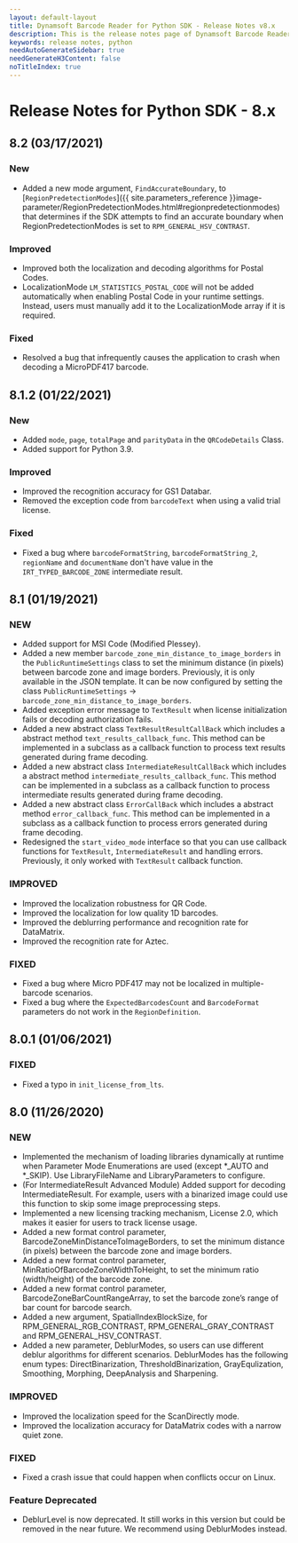 ```yaml
---
layout: default-layout
title: Dynamsoft Barcode Reader for Python SDK - Release Notes v8.x
description: This is the release notes page of Dynamsoft Barcode Reader for Python SDK v8.x.
keywords: release notes, python
needAutoGenerateSidebar: true
needGenerateH3Content: false
noTitleIndex: true
---
```


# Release Notes for Python SDK - 8.x

## 8.2 (03/17/2021)

### New

- Added a new mode argument, `FindAccurateBoundary`, to [`RegionPredetectionModes`]({{ site.parameters_reference }}image-parameter/RegionPredetectionModes.html#regionpredetectionmodes) that determines if the SDK attempts to find an accurate boundary when RegionPredetectionModes is set to `RPM_GENERAL_HSV_CONTRAST`. 

### Improved

- Improved both the localization and decoding algorithms for Postal Codes. 
- LocalizationMode `LM_STATISTICS_POSTAL_CODE` will not be added automatically when enabling Postal Code in your runtime settings. Instead, users must manually add it to the LocalizationMode array if it is required.

### Fixed

- Resolved a bug that infrequently causes the application to crash when decoding a MicroPDF417 barcode.

## 8.1.2 (01/22/2021)

### New

- Added `mode`, `page`, `totalPage` and `parityData` in the `QRCodeDetails` Class.
- Added support for Python 3.9.

### Improved

- Improved the recognition accuracy for GS1 Databar.
- Removed the exception code from `barcodeText` when using a valid trial license.

### Fixed

- Fixed a bug where `barcodeFormatString`, `barcodeFormatString_2`, `regionName` and `documentName` don't have value in the `IRT_TYPED_BARCODE_ZONE` intermediate result.

## 8.1 (01/19/2021)

### NEW

- Added support for MSI Code (Modified Plessey).
- Added a new member `barcode_zone_min_distance_to_image_borders` in the `PublicRuntimeSettings` class to set the minimum distance (in pixels) between barcode zone and image borders. Previously, it is only available in the JSON template. It can be now configured by setting the class `PublicRuntimeSettings` -> `barcode_zone_min_distance_to_image_borders`.
- Added exception error message to `TextResult` when license initialization fails or decoding authorization fails.
- Added a new abstract class `TextResultResultCallBack` which includes a abstract method `text_results_callback_func`. This method can be implemented in a subclass as a callback function to process text results generated during frame decoding.
- Added a new abstract class `IntermediateResultCallBack` which includes a abstract method `intermediate_results_callback_func`. This method can be implemented in a subclass as a callback function to process intermediate results generated during frame decoding.
- Added a new abstract class `ErrorCallBack` which includes a abstract method `error_callback_func`. This method can be implemented in a subclass as a callback function to process errors generated during frame decoding.
- Redesigned the `start_video_mode` interface so that you can use callback functions for `TextResult`, `IntermediateResult` and handling errors. Previously, it only worked with `TextResult` callback function.


### IMPROVED

- Improved the localization robustness for QR Code.
- Improved the localization for low quality 1D barcodes.
- Improved the deblurring performance and recognition rate for DataMatrix.
- Improved the recognition rate for Aztec.


### FIXED

- Fixed a bug where Micro PDF417 may not be localized in multiple-barcode scenarios.
- Fixed a bug where the `ExpectedBarcodesCount` and `BarcodeFormat` parameters do not work in the `RegionDefinition`.


## 8.0.1 (01/06/2021)

### FIXED

- Fixed a typo in `init_license_from_lts`.


## 8.0 (11/26/2020)

### NEW

- Implemented the mechanism of loading libraries dynamically at runtime when Parameter Mode Enumerations are used (except *_AUTO and *_SKIP). Use LibraryFileName and LibraryParameters to configure.
- (For IntermediateResult Advanced Module) Added support for decoding IntermediateResult. For example, users with a binarized image could use this function to skip some image preprocessing steps.
- Implemented a new licensing tracking mechanism, License 2.0, which makes it easier for users to track license usage.
- Added a new format control parameter, BarcodeZoneMinDistanceToImageBorders, to set the minimum distance (in pixels) between the barcode zone and image borders.
- Added a new format control parameter, MinRatioOfBarcodeZoneWidthToHeight, to set the minimum ratio (width/height) of the barcode zone.
- Added a new format control parameter, BarcodeZoneBarCountRangeArray, to set the barcode zone’s range of bar count for barcode search.
- Added a new argument, SpatialIndexBlockSize, for RPM_GENERAL_RGB_CONTRAST, RPM_GENERAL_GRAY_CONTRAST and RPM_GENERAL_HSV_CONTRAST.
- Added a new parameter, DeblurModes, so users can use different deblur algorithms for different scenarios. DeblurModes has the following enum types: DirectBinarization, ThresholdBinarization, GrayEqulization, Smoothing, Morphing, DeepAnalysis and Sharpening.


### IMPROVED

- Improved the localization speed for the ScanDirectly mode.
- Improved the localization accuracy for DataMatrix codes with a narrow quiet zone.

### FIXED

- Fixed a crash issue that could happen when conflicts occur on Linux.

### Feature Deprecated

- DeblurLevel is now deprecated. It still works in this version but could be removed in the near future. We recommend using DeblurModes instead.
